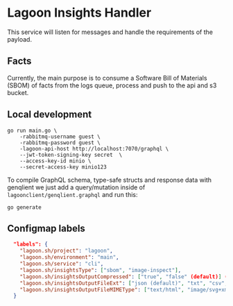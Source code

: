# Lagoon Insights Handler

This service will listen for messages and handle the requirements of the payload.

## Facts
Currently, the main purpose is to consume a Software Bill of Materials (SBOM) of facts from the logs queue, process
and push to the api and s3 bucket.


## Local development

    go run main.go \
        -rabbitmq-username guest \
        -rabbitmq-password guest \
        -lagoon-api-host http://localhost:7070/graphql \
        --jwt-token-signing-key secret  \
        --access-key-id minio \
        --secret-access-key minio123

To compile GraphQL schema, type-safe structs and response data with genqlient we just add a query/mutation inside of `lagoonclient/genqlient.graphql` and run this:

    go generate

    
## Configmap labels

```json
  "labels": {
    "lagoon.sh/project": "lagoon",
    "lagoon.sh/environment": "main",
    "lagoon.sh/service": "cli",
    "lagoon.sh/insightsType": ["sbom", "image-inspect"],
    "lagoon.sh/insightsOutputCompressed": ["true", "false" (default)] (optional),
    "lagoon.sh/insightsOutputFileExt": ["json (default)", "txt", "csv", "html", "jpg"] (optional),
    "lagoon.sh/insightsOutputFileMIMEType": ["text/html", "image/svg+xml"]  (optional)
  }
```